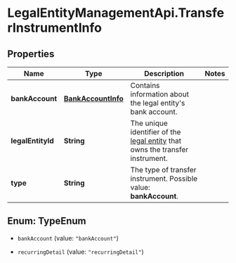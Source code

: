 # LegalEntityManagementApi.TransferInstrumentInfo

## Properties

Name | Type | Description | Notes
------------ | ------------- | ------------- | -------------
**bankAccount** | [**BankAccountInfo**](BankAccountInfo.md) | Contains information about the legal entity&#39;s bank account. | 
**legalEntityId** | **String** | The unique identifier of the [legal entity](https://docs.adyen.com/api-explorer/legalentity/latest/post/legalEntities#responses-200-id) that owns the transfer instrument. | 
**type** | **String** | The type of transfer instrument.  Possible value: **bankAccount**. | 



## Enum: TypeEnum


* `bankAccount` (value: `"bankAccount"`)

* `recurringDetail` (value: `"recurringDetail"`)




